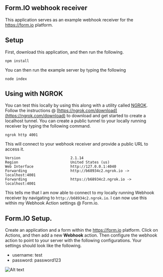 Form.IO webhook receiver
----------------------------
This application serves as an example webhook receiver for the https://form.io platform.

Setup
-----------
First, download this application, and then run the following.

```
npm install
```

You can then run the example server by typing the following

```
node index
```

Using with NGROK
----------------
You can test this locally by using this along with a utility called [NGROK](https://ngrok.com). Follow the instructions @ [https://ngrok.com/download](https://ngrok.com/download) to download and get started to create a localhost tunnel. You can create a public tunnel to your locally running receiver by typing the following command.

```
ngrok http 4001
```

This will connect to your webhook receiver and provide a public URL to access it.

```
Version                       2.1.14
Region                        United States (us) 
Web Interface                 http://127.0.0.1:4040 
Forwarding                    http://b68934c2.ngrok.io -> localhost:4001
Forwarding                    https://b68934c2.ngrok.io -> localhost:4001
```

This tells me that I am now able to connect to my locally running Webhook receiver by navigating to ```http://b68934c2.ngrok.io```. I can now use this within my Webhook Action settings @ Form.io.

Form.IO Setup.
-------------------
Create an application and a form within the https://form.io platform. Click on Actions, and then add a new
<strong>Webhook</strong> action. Then configure the webhook action to point to your server
with the following configurations. Your settings should look like the following.

 - username: test
 - password: password123

![Alt text](https://monosnap.com/file/ve1Hy5sEYpAwjplPttL1cDYIZUDoGu.png)
